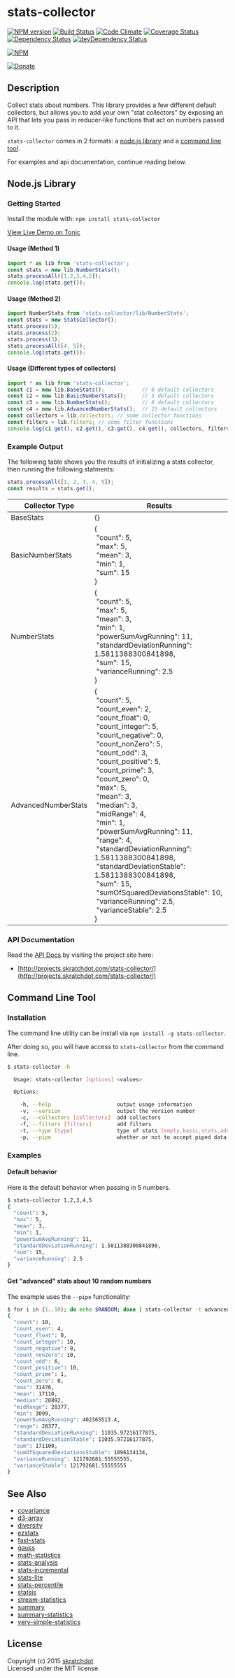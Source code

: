 # stats-collector

[![NPM version](https://badge.fury.io/js/stats-collector.svg)](http://badge.fury.io/js/stats-collector)
[![Build Status](https://travis-ci.org/skratchdot/stats-collector.png?branch=master)](https://travis-ci.org/skratchdot/stats-collector)
[![Code Climate](https://codeclimate.com/github/skratchdot/stats-collector.png)](https://codeclimate.com/github/skratchdot/stats-collector)
[![Coverage Status](https://coveralls.io/repos/skratchdot/stats-collector/badge.svg?branch=master&service=github)](https://coveralls.io/github/skratchdot/stats-collector?branch=master)
[![Dependency Status](https://david-dm.org/skratchdot/stats-collector.svg)](https://david-dm.org/skratchdot/stats-collector)
[![devDependency Status](https://david-dm.org/skratchdot/stats-collector/dev-status.svg)](https://david-dm.org/skratchdot/stats-collector#info=devDependencies)

[![NPM](https://nodei.co/npm/stats-collector.png)](https://npmjs.org/package/stats-collector)

[![Donate](https://img.shields.io/badge/Donate-PayPal-green.svg)](https://www.paypal.com/cgi-bin/webscr?cmd=_s-xclick&hosted_button_id=59LH5AHNQ8XZW)


## Description

Collect stats about numbers.  This library provides a few different default
collectors, but allows you to add your own "stat collectors" by exposing an
API that lets you pass in reducer-like functions that act on numbers passed
to it.

`stats-collector` comes in 2 formats: a
[node.js library](#getting-started)
and a
[command line tool](#command-line-tool).

For examples and api documentation, continue reading below.


## Node.js Library

### Getting Started

Install the module with: `npm install stats-collector`

[View Live Demo on Tonic](https://tonicdev.com/npm/stats-collector)

#### Usage (Method 1)

```javascript
import * as lib from 'stats-collector';
const stats = new lib.NumberStats();
stats.processAll([1,2,3,4,5]);
console.log(stats.get());
```

#### Usage (Method 2)

```javascript
import NumberStats from 'stats-collector/lib/NumberStats';
const stats = new StatsCollector();
stats.process(1);
stats.process(2);
stats.process(3);
stats.processAll([4, 5]);
console.log(stats.get());
```

#### Usage (Different types of collectors)

```javascript
import * as lib from 'stats-collector';
const c1 = new lib.BaseStats();            // 0 default collectors
const c2 = new lib.BasicNumberStats();     // 5 default collectors
const c3 = new lib.NumberStats();          // 8 default collectors
const c4 = new lib.AdvancedNumberStats();  // 21 default collectors
const collectors = lib.collectors; // some collector functions
const filters = lib.filters; // some filter functions
console.log(c1.get(), c2.get(), c3.get(), c4.get(), collectors, filters);
```

### Example Output

The following table shows you the results of initializing a
stats collector, then running the following statments:

```javascript
stats.processAll([1, 2, 3, 4, 5]);
const results = stats.get();
```

|Collector Type|Results|
|--------------|-------|
|BaseStats|{}|
|BasicNumberStats|{<br />&nbsp;"count": 5,<br />&nbsp;"max": 5,<br />&nbsp;"mean": 3,<br />&nbsp;"min": 1,<br />&nbsp;"sum": 15<br />}|
|NumberStats|{<br />&nbsp;"count": 5,<br />&nbsp;"max": 5,<br />&nbsp;"mean": 3,<br />&nbsp;"min": 1,<br />&nbsp;"powerSumAvgRunning": 11,<br />&nbsp;"standardDeviationRunning": 1.5811388300841898,<br />&nbsp;"sum": 15,<br />&nbsp;"varianceRunning": 2.5<br />}|
|AdvancedNumberStats|{<br />&nbsp;"count": 5,<br />&nbsp;"count_even": 2,<br />&nbsp;"count_float": 0,<br />&nbsp;"count_integer": 5,<br />&nbsp;"count_negative": 0,<br />&nbsp;"count_nonZero": 5,<br />&nbsp;"count_odd": 3,<br />&nbsp;"count_positive": 5,<br />&nbsp;"count_prime": 3,<br />&nbsp;"count_zero": 0,<br />&nbsp;"max": 5,<br />&nbsp;"mean": 3,<br />&nbsp;"median": 3,<br />&nbsp;"midRange": 4,<br />&nbsp;"min": 1,<br />&nbsp;"powerSumAvgRunning": 11,<br />&nbsp;"range": 4,<br />&nbsp;"standardDeviationRunning": 1.5811388300841898,<br />&nbsp;"standardDeviationStable": 1.5811388300841898,<br />&nbsp;"sum": 15,<br />&nbsp;"sumOfSquaredDeviationsStable": 10,<br />&nbsp;"varianceRunning": 2.5,<br />&nbsp;"varianceStable": 2.5<br />}|


### API Documentation

Read the [API Docs](http://projects.skratchdot.com/stats-collector/)
by visiting the project site here:

- [http://projects.skratchdot.com/stats-collector/](http://projects.skratchdot.com/stats-collector/)


## Command Line Tool

### Installation

The command line utility can be install via `npm install -g stats-collector`.

After doing so, you will have access to `stats-collector` from the command line.

```bash
$ stats-collector -h

  Usage: stats-collector [options] <values>

  Options:

    -h, --help                     output usage information
    -v, --version                  output the version number
    -c, --collectors [collectors]  add collectors
    -f, --filters [filters]        add filters
    -t, --type [type]              type of stats [empty,basic,stats,advanced]
    -p, --pipe                     whether or not to accept piped data from stdin
```

### Examples

#### Default behavior

Here is the default behavior when passing in 5 numbers.

```bash
$ stats-collector 1,2,3,4,5
{
  "count": 5,
  "max": 5,
  "mean": 3,
  "min": 1,
  "powerSumAvgRunning": 11,
  "standardDeviationRunning": 1.5811388300841898,
  "sum": 15,
  "varianceRunning": 2.5
}
```

#### Get "advanced" stats about 10 random numbers

The example uses the `--pipe` functionality:

```bash
$ for i in {1..10}; do echo $RANDOM; done | stats-collector -t advanced --pipe
{
  "count": 10,
  "count_even": 4,
  "count_float": 0,
  "count_integer": 10,
  "count_negative": 0,
  "count_nonZero": 10,
  "count_odd": 6,
  "count_positive": 10,
  "count_prime": 1,
  "count_zero": 0,
  "max": 31476,
  "mean": 17110,
  "median": 28892,
  "midRange": 28377,
  "min": 3099,
  "powerSumAvgRunning": 402365513.4,
  "range": 28377,
  "standardDeviationRunning": 11035.97216177875,
  "standardDeviationStable": 11035.97216177875,
  "sum": 171100,
  "sumOfSquaredDeviationsStable": 1096134134,
  "varianceRunning": 121792681.55555555,
  "varianceStable": 121792681.55555555
}
```


## See Also

- [covariance](https://www.npmjs.com/package/covariance)
- [d3-array](https://www.npmjs.com/package/d3-array)
- [diversity](https://www.npmjs.com/package/diversity)
- [ezstats](https://www.npmjs.com/package/ezstats)
- [fast-stats](https://www.npmjs.com/package/fast-stats)
- [gauss](https://www.npmjs.com/package/gauss)
- [math-statistics](https://www.npmjs.com/package/math-statistics)
- [stats-analysis](https://www.npmjs.com/package/stats-analysis)
- [stats-incremental](https://www.npmjs.com/package/stats-incremental)
- [stats-lite](https://www.npmjs.com/package/stats-lite)
- [stats-percentile](https://www.npmjs.com/package/stats-percentile)
- [statsjs](https://www.npmjs.com/package/statsjs)
- [stream-statistics](https://www.npmjs.com/package/stream-statistics)
- [summary](https://www.npmjs.com/package/summary)
- [summary-statistics](https://www.npmjs.com/package/summary-statistics)
- [very-simple-statistics](https://www.npmjs.com/package/very-simple-statistics)


## License

Copyright (c) 2015 [skratchdot](http://skratchdot.com/)  
Licensed under the MIT license.
